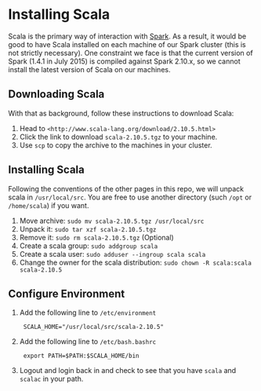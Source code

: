 # Installing Scala

Scala is the primary way of interaction with [Spark](https://github.com/kenbod/sysadmin/blob/master/spark.md). As a result, it would be good to have Scala installed on each machine of our Spark cluster (this is not strictly necessary). One constraint we face is that the current version of Spark (1.4.1 in July 2015) is compiled against Spark 2.10.x, so we cannot install the latest version of Scala on our machines.

## Downloading Scala

With that as background, follow these instructions to download Scala:

1. Head to `<http://www.scala-lang.org/download/2.10.5.html>`
2. Click the link to download `scala-2.10.5.tgz` to your machine.
3. Use `scp` to copy the archive to the machines in your cluster.

## Installing Scala

Following the conventions of the other pages in this repo, we will unpack scala in `/usr/local/src`. You are free to use another directory (such `/opt` or `/home/scala`) if you want.

1. Move archive: `sudo mv scala-2.10.5.tgz /usr/local/src`
2. Unpack it: `sudo tar xzf scala-2.10.5.tgz`
3. Remove it: `sudo rm scala-2.10.5.tgz` (Optional)
4. Create a scala group: `sudo addgroup scala`
5. Create a scala user: `sudo adduser --ingroup scala scala`
6. Change the owner for the scala distribution: `sudo chown -R scala:scala scala-2.10.5`

## Configure Environment

1. Add the following line to `/etc/environment`

        SCALA_HOME="/usr/local/src/scala-2.10.5"

2. Add the following line to `/etc/bash.bashrc`

        export PATH=$PATH:$SCALA_HOME/bin

3. Logout and login back in and check to see that you have `scala` and `scalac` in your path.


